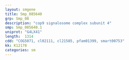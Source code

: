 ```yaml
---
layout: smgene
title: Smp_085640
grp: Smp_08
description: "cop9 signalosome complex subunit 4"
smp: Smp_085640.1
uniprot: "G4LX41"
length:  1314
cdd: "COG5071, cl02111, cl21585, pfam01399, smart00753"
kk: K12178
categories: sm
---
```

